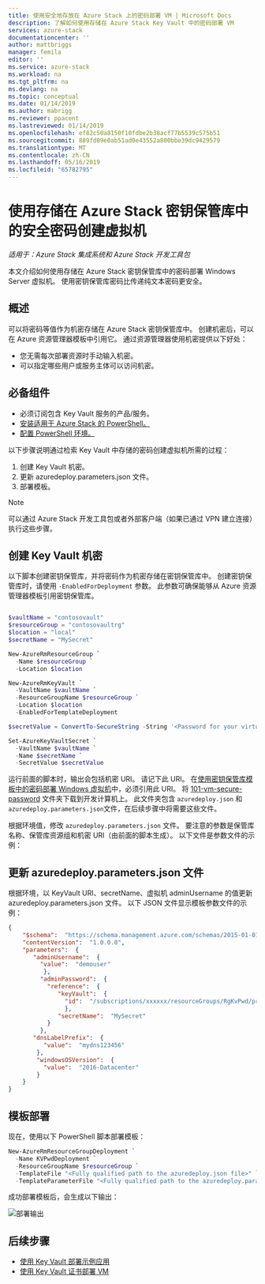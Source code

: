 ```yaml
---
title: 使用安全地存放在 Azure Stack 上的密码部署 VM | Microsoft Docs
description: 了解如何使用存储在 Azure Stack Key Vault 中的密码部署 VM
services: azure-stack
documentationcenter: ''
author: mattbriggs
manager: femila
editor: ''
ms.service: azure-stack
ms.workload: na
ms.tgt_pltfrm: na
ms.devlang: na
ms.topic: conceptual
ms.date: 01/14/2019
ms.author: mabrigg
ms.reviewer: ppacent
ms.lastreviewed: 01/14/2019
ms.openlocfilehash: ef82c50a8150f10fdbe2b38acf77b5539c575b51
ms.sourcegitcommit: 889fd09e0ab51ad0e43552a800bbe39dc9429579
ms.translationtype: MT
ms.contentlocale: zh-CN
ms.lasthandoff: 05/16/2019
ms.locfileid: "65782795"
---
```

# <a name="create-a-virtual-machine-using-a-secure-password-stored-in-azure-stack-key-vault"></a>使用存储在 Azure Stack 密钥保管库中的安全密码创建虚拟机

*适用于：Azure Stack 集成系统和 Azure Stack 开发工具包*

本文介绍如何使用存储在 Azure Stack 密钥保管库中的密码部署 Windows Server 虚拟机。 使用密钥保管库密码比传递纯文本密码更安全。

## <a name="overview"></a>概述

可以将密码等值作为机密存储在 Azure Stack 密钥保管库中。 创建机密后，可以在 Azure 资源管理器模板中引用它。 通过资源管理器使用机密提供以下好处：

* 您无需每次部署资源时手动输入机密。
* 可以指定哪些用户或服务主体可以访问机密。

## <a name="prerequisites"></a>必备组件

* 必须订阅包含 Key Vault 服务的产品/服务。
* [安装适用于 Azure Stack 的 PowerShell。](../operator/azure-stack-powershell-install.md)
* [配置 PowerShell 环境。](azure-stack-powershell-configure-user.md)

以下步骤说明通过检索 Key Vault 中存储的密码创建虚拟机所需的过程：

1. 创建 Key Vault 机密。
2. 更新 azuredeploy.parameters.json 文件。
3. 部署模板。

> [!NOTE]  
> 可以通过 Azure Stack 开发工具包或者外部客户端（如果已通过 VPN 建立连接）执行这些步骤。

## <a name="create-a-key-vault-secret"></a>创建 Key Vault 机密

以下脚本创建密钥保管库，并将密码作为机密存储在密钥保管库中。 创建密钥保管库时，请使用 `-EnabledForDeployment` 参数。 此参数可确保能够从 Azure 资源管理器模板引用密钥保管库。

```powershell

$vaultName = "contosovault"
$resourceGroup = "contosovaultrg"
$location = "local"
$secretName = "MySecret"

New-AzureRmResourceGroup `
  -Name $resourceGroup `
  -Location $location

New-AzureRmKeyVault `
  -VaultName $vaultName `
  -ResourceGroupName $resourceGroup `
  -Location $location
  -EnabledForTemplateDeployment

$secretValue = ConvertTo-SecureString -String '<Password for your virtual machine>' -AsPlainText -Force

Set-AzureKeyVaultSecret `
  -VaultName $vaultName `
  -Name $secretName `
  -SecretValue $secretValue

```

运行前面的脚本时，输出会包括机密 URI。 请记下此 URI。 在[使用密钥保管库模板中的密码部署 Windows 虚拟机](https://github.com/Azure/AzureStack-QuickStart-Templates/tree/master/101-vm-windows-create-passwordfromkv)中，必须引用此 URI。 将 [101-vm-secure-password](https://github.com/Azure/AzureStack-QuickStart-Templates/tree/master/101-vm-windows-create-passwordfromkv) 文件夹下载到开发计算机上。 此文件夹包含 `azuredeploy.json` 和 `azuredeploy.parameters.json`文件，在后续步骤中将需要这些文件。

根据环境值，修改 `azuredeploy.parameters.json` 文件。 要注意的参数是保管库名称、保管库资源组和机密 URI（由前面的脚本生成）。 以下文件是参数文件的示例：

## <a name="update-the-azuredeployparametersjson-file"></a>更新 azuredeploy.parameters.json 文件

根据环境，以 KeyVault URI、secretName、虚拟机 adminUsername 的值更新 azuredeploy.parameters.json 文件。 以下 JSON 文件显示模板参数文件的示例：

```json
{
    "$schema":  "https://schema.management.azure.com/schemas/2015-01-01/deploymentParameters.json#",
    "contentVersion":  "1.0.0.0",
    "parameters":  {
       "adminUsername":  {
         "value":  "demouser"
          },
         "adminPassword":  {
           "reference":  {
              "keyVault":  {
                "id":  "/subscriptions/xxxxxx/resourceGroups/RgKvPwd/providers/Microsoft.KeyVault/vaults/KvPwd"
                },
              "secretName":  "MySecret"
           }
         },
       "dnsLabelPrefix":  {
          "value":  "mydns123456"
        },
        "windowsOSVersion":  {
          "value":  "2016-Datacenter"
        }
    }
}

```

## <a name="template-deployment"></a>模板部署

现在，使用以下 PowerShell 脚本部署模板：

```powershell  
New-AzureRmResourceGroupDeployment `
  -Name KVPwdDeployment `
  -ResourceGroupName $resourceGroup `
  -TemplateFile "<Fully qualified path to the azuredeploy.json file>" `
  -TemplateParameterFile "<Fully qualified path to the azuredeploy.parameters.json file>"
```

成功部署模板后，会生成以下输出：

![部署输出](media/azure-stack-key-vault-deploy-vm-with-secret/deployment-output.png)

## <a name="next-steps"></a>后续步骤

* [使用 Key Vault 部署示例应用](azure-stack-key-vault-sample-app.md)
* [使用 Key Vault 证书部署 VM](azure-stack-key-vault-push-secret-into-vm.md)
